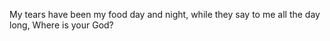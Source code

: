 My tears have been my food day and night, while they say to me all the day long, Where is your God?
